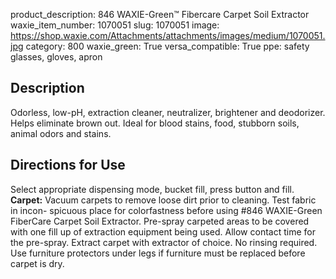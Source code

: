 product_description: 846 WAXIE-Green™ Fibercare Carpet Soil Extractor
waxie_item_number: 1070051
slug: 1070051
image: https://shop.waxie.com/Attachments/attachments/images/medium/1070051.jpg
category: 800
waxie_green: True
versa_compatible: True
ppe: safety glasses, gloves, apron

## Description
Odorless, low-pH, extraction cleaner, neutralizer, brightener and deodorizer. Helps eliminate brown out. Ideal for blood stains, food, stubborn soils, animal odors and stains.

## Directions for Use
Select appropriate dispensing mode, bucket fill, press button and fill.
**Carpet:** Vacuum carpets to remove loose dirt prior to cleaning. Test fabric in incon- spicuous place for colorfastness before using #846 WAXIE-Green FiberCare Carpet Soil Extractor. Pre-spray carpeted areas to be covered with one fill up of extraction equipment being used. Allow contact time for the pre-spray. Extract carpet with extractor of choice. No rinsing required. Use furniture protectors under legs if furniture must be replaced before carpet is dry.

